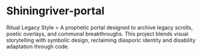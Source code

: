 # Shiningriver-portal
Ritual Legacy Style > A prophetic portal designed to archive legacy scrolls, poetic overlays, and communal breakthroughs. This project blends visual storytelling with symbolic design, reclaiming diasporic identity and disability adaptation through code.
